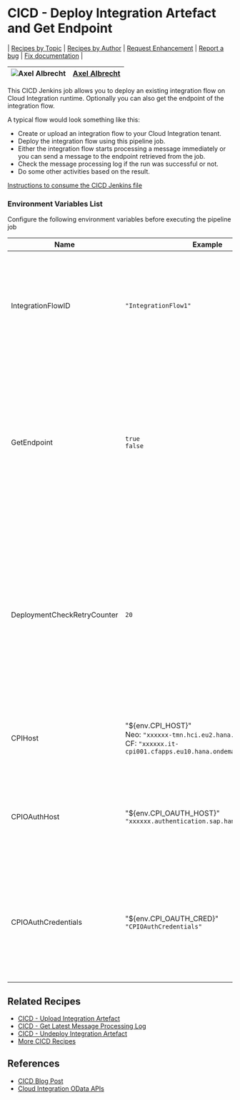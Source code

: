# CICD - Deploy Integration Artefact and Get Endpoint

\| [Recipes by Topic](../../readme.md ) \| [Recipes by Author](../../author.md ) \| [Request Enhancement](https://github.com/SAP/apibusinesshub-integration-recipes/issues/new?assignees=&labels=Recipe%20Fix,enhancement&template=recipe-request.md&title=Improve%20escaped-do-some-code-thing-%20 ) \| [Report a bug](https://github.com/SAP-samples/cloud-integration-flow/issues/new?assignees=&labels=Recipe%20Fix,bug&template=bug_report.md&title=Issue%20with%20escaped-do-some-code-thing-%20 ) \| [Fix documentation](https://github.com/SAP/apibusinesshub-integration-recipes/issues/new?assignees=&labels=Recipe%20Fix,documentation&template=bug_report.md&title=Docu%20fix%20escaped-do-some-code-thing-%20 ) \|

![Axel Albrecht](https://github.com/axelalbrechtsap.png?size=50 ) | [Axel Albrecht](https://github.com/axelalbrechtsap ) |
----|----|

This CICD Jenkins job allows you to deploy an existing integration flow on Cloud Integration runtime. Optionally you can also get the endpoint of the integration flow.

 A typical flow would look something like this:

 * Create or upload an integration flow to your Cloud Integration tenant.
 * Deploy the integration flow using this pipeline job.
 * Either the integration flow starts processing a message immediately or you can send a message to the endpoint retrieved from the job.
 * Check the message processing log if the run was successful or not.
 * Do some other activities based on the result.

[Instructions to consume the CICD Jenkins file](../../instructions-to-consume-the-CICD-jenkins-file.md)

### Environment Variables List
Configure the following environment variables before executing the pipeline job

Name|Example|Description
----|----|----
IntegrationFlowID| ```"IntegrationFlow1"``` | The ID of the integration artefact that shall be deployed to the configured Cloud Integration tenant |
GetEndpoint | ```true``` <br/> ```false``` | Specify if you like to retrieve the endpoint of the deployed integration artefact. If you don't need the endpoint or the artefact does not provide an endpoint, set the value to false |
DeploymentCheckRetryCounter | ```20``` | Specify the maximum count of retries checking for a final deployment status as the deployment of the integration artefact might take a few seconds. Between each check we'll wait 3 seconds |
CPIHost| "${env.CPI_HOST}" <br/> Neo: ```"xxxxxx-tmn.hci.eu2.hana.ondemand.com"``` <br/>CF: ```"xxxxxx.it-cpi001.cfapps.eu10.hana.ondemand.com"```| The host name (without HTTPS) of your Cloud Integration tenant |
CPIOAuthHost | "${env.CPI_OAUTH_HOST}" <br/>```"xxxxxx.authentication.sap.hana.ondemand.com"``` | The host name (without HTTPS) of the OAuth token server of your Cloud Integration tenant |
CPIOAuthCredentials | "${env.CPI_OAUTH_CRED}" <br/>       ```"CPIOAuthCredentials"``` | The alias of the OAuth credentials for the Cloud Integration tenant which is deployed on your build server (like Jenkins) |

## Related Recipes
* [CICD - Upload Integration Artefact](../CICD-UploadIntegrationArtefact)
* [CICD - Get Latest Message Processing Log](../CICD-GetLatestMessageProcessingLog)
* [CICD - Undeploy Integration Artefact](../CICD-UndeployIntegrationArtefact)
* [More CICD Recipes](../../readme.md#cicd)

## References
* [CICD Blog Post](https://blogs.sap.com/2021/06/01/ci-cd-for-sap-integration-suite-here-you-go/)
* [Cloud Integration OData APIs](https://api.sap.com/package/CloudIntegrationAPI?section=Artifacts)
